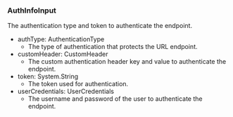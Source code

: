 ### AuthInfoInput
The authentication type and token to authenticate the endpoint.

- authType: AuthenticationType
  - The type of authentication that protects the URL endpoint.
- customHeader: CustomHeader
  - The custom authentication header key and value to authenticate the endpoint.
- token: System.String
  - The token used for authentication.
- userCredentials: UserCredentials
  - The username and password of the user to authenticate the endpoint.
